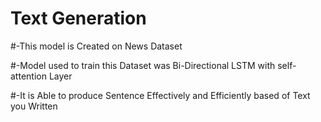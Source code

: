 # Text Generation

#-This model is Created on News Dataset

#-Model used to train this Dataset was Bi-Directional LSTM with self-attention Layer

#-It is Able to produce Sentence Effectively and Efficiently based of Text you Written
